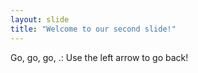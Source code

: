 ```yaml
---
layout: slide
title: "Welcome to our second slide!"
---
```

Go, go, go, .:
Use the left arrow to go back!
